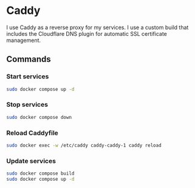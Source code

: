 # Caddy

I use Caddy as a reverse proxy for my services. I use a custom build that includes the Cloudflare DNS plugin for automatic SSL certificate management.

## Commands

### Start services

```sh
sudo docker compose up -d
```

### Stop services

```sh
sudo docker compose down
```

### Reload Caddyfile

```sh
sudo docker exec -w /etc/caddy caddy-caddy-1 caddy reload
```

### Update services

```sh
sudo docker compose build
sudo docker compose up -d
```
